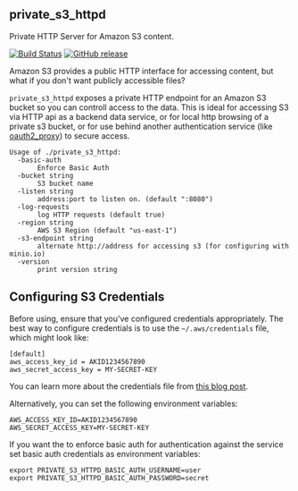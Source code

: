 private_s3_httpd
---------------

Private HTTP Server for Amazon S3 content.

[![Build Status](https://secure.travis-ci.org/jehiah/private_s3_httpd.png?branch=master)](http://travis-ci.org/jehiah/private_s3_httpd) [![GitHub release](https://img.shields.io/github/release/jehiah/private_s3_httpd.svg)](https://github.com/jehiah/private_s3_httpd/releases/latest)

Amazon S3 provides a public HTTP interface for accessing content, but what if you don't want publicly accessible files?

`private_s3_httpd` exposes a private HTTP endpoint for an Amazon S3 bucket so you can controll access to the data. This is ideal for accessing S3 via HTTP api as a backend data service, or for local http browsing of a private s3 bucket, or for use behind another authentication service (like [oauth2_proxy](https://github.com/bitly/oauth2_proxy)) to secure access.


```
Usage of ./private_s3_httpd:
  -basic-auth
       Enforce Basic Auth
  -bucket string
       S3 bucket name
  -listen string
       address:port to listen on. (default ":8080")
  -log-requests
       log HTTP requests (default true)
  -region string
       AWS S3 Region (default "us-east-1")
  -s3-endpoint string
       alternate http://address for accessing s3 (for configuring with minio.io)
  -version
       print version string
```

## Configuring S3 Credentials

Before using, ensure that you've configured credentials appropriately. The best way to configure credentials is to use the `~/.aws/credentials` file, which might look like:

```
[default]
aws_access_key_id = AKID1234567890
aws_secret_access_key = MY-SECRET-KEY
```

You can learn more about the credentials file from [this blog post](http://blogs.aws.amazon.com/security/post/Tx3D6U6WSFGOK2H/A-New-and-Standardized-Way-to-Manage-Credentials-in-the-AWS-SDKs).

Alternatively, you can set the following environment variables:

```
AWS_ACCESS_KEY_ID=AKID1234567890
AWS_SECRET_ACCESS_KEY=MY-SECRET-KEY
```

If you want the to enforce basic auth for authentication against the service
set basic auth credentials as environment variables:

```
export PRIVATE_S3_HTTPD_BASIC_AUTH_USERNAME=user
export PRIVATE_S3_HTTPD_BASIC_AUTH_PASSWORD=secret
```

